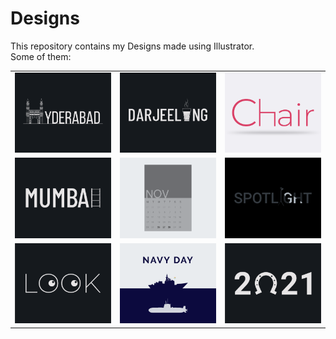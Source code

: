 # Designs
This repository contains my Designs made using Illustrator.<br>
Some of them:<br>
<table>
<tr><td><img src="./2020-12/png/20.12.2020.png"></td><td><img src="./2020-12/png/31.12.2020.png"></td><td><img src="./2020-11/png/17.11.2020.png"></td></tr>
<tr><td><img src="./2020-12/png/27.12.2020.png"></td><td><img src="./2020-11/png/26.11.2020.png"></td><td><img src="./2020-11/png/21.11.2020.png"></td></tr>
<tr><td><img src="./2021-01/png/16.01.2021.png"></td><td><img src="./2020-12/png/04.12.2020.png"></td><td><img src="./2021-01/png/01.01.2021.png"></td></tr>
</table>
